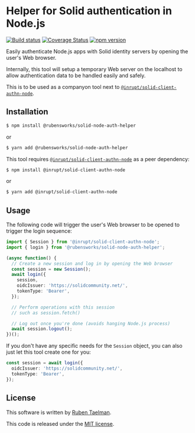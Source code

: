 # Helper for Solid authentication in Node.js

[![Build status](https://github.com/rubensworks/solid-node-auth-helper.js/workflows/CI/badge.svg)](https://github.com/rubensworks/solid-node-auth-helper.js/actions?query=workflow%3ACI)
[![Coverage Status](https://coveralls.io/repos/github/rubensworks/solid-node-auth-helper.js/badge.svg?branch=master)](https://coveralls.io/github/rubensworks/solid-node-auth-helper.js?branch=master)
[![npm version](https://badge.fury.io/js/@rubensworks/solid-node-auth-helper.svg)](https://www.npmjs.com/package/@rubensworks/solid-node-auth-helper)

Easily authenticate Node.js apps with Solid identity servers by opening the user's Web browser.

Internally, this tool will setup a temporary Web server on the localhost
to allow authentication data to be handled easily and safely.

This is to be used as a companyon tool next to [`@inrupt/solid-client-authn-node`](https://www.npmjs.com/package/@inrupt/solid-client-authn-node).

## Installation

```bash
$ npm install @rubensworks/solid-node-auth-helper
```
or
```bash
$ yarn add @rubensworks/solid-node-auth-helper
```

This tool requires [`@inrupt/solid-client-authn-node`](https://www.npmjs.com/package/@inrupt/solid-client-authn-node) as a peer dependency:

```bash
$ npm install @inrupt/solid-client-authn-node
```
or
```bash
$ yarn add @inrupt/solid-client-authn-node
```

## Usage

The following code will trigger the user's Web browser to be opened to trigger the login sequence:
```typescript
import { Session } from '@inrupt/solid-client-authn-node';
import { login } from '@rubensworks/solid-node-auth-helper';

(async function() {
  // Create a new session and log in by opening the Web browser
  const session = new Session();
  await login({
    session,
    oidcIssuer: 'https://solidcommunity.net/',
    tokenType: 'Bearer',
  });

  // Perform operations with this session
  // such as session.fetch()

  // Log out once you're done (avoids hanging Node.js process)
  await session.logout();
})();
```

If you don't have any specific needs for the `Session` object,
you can also just let this tool create one for you:
```typescript
const session = await login({
  oidcIssuer: 'https://solidcommunity.net/',
  tokenType: 'Bearer',
});
```

## License
This software is written by [Ruben Taelman](http://rubensworks.net/).

This code is released under the [MIT license](http://opensource.org/licenses/MIT).
